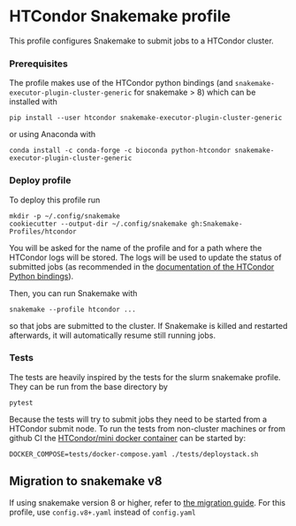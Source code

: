 # HTCondor Snakemake profile

This profile configures Snakemake to submit jobs to a HTCondor cluster.

### Prerequisites
The profile makes use of the HTCondor python bindings (and  `snakemake-executor-plugin-cluster-generic` for snakemake > 8) which can be installed with 

    pip install --user htcondor snakemake-executor-plugin-cluster-generic 
    
or using Anaconda with

    conda install -c conda-forge -c bioconda python-htcondor snakemake-executor-plugin-cluster-generic

### Deploy profile

To deploy this profile run

    mkdir -p ~/.config/snakemake
    cookiecutter --output-dir ~/.config/snakemake gh:Snakemake-Profiles/htcondor

You will be asked for the name of the profile and for a path where the HTCondor logs will be stored. 
The logs will be used to update the status of submitted jobs (as recommended in the [documentation of the HTCondor Python bindings](https://htcondor.readthedocs.io/en/latest/apis/python-bindings/tutorials/Scalable-Job-Tracking.html)).

Then, you can run Snakemake with

    snakemake --profile htcondor ...

so that jobs are submitted to the cluster. If Snakemake is killed and restarted afterwards, it will automatically resume still running jobs.


### Tests
The tests are heavily inspired by the tests for the slurm snakemake profile. They can be run from the base directory by 
```
pytest
```

Because the tests will try to submit jobs they need to be started from a HTCondor submit node. To run the tests from non-cluster machines or from github CI the [HTCondor/mini docker container](https://github.com/htcondor/htcondor/blob/master/build/docker/services/README.md) can be started by:
```
DOCKER_COMPOSE=tests/docker-compose.yaml ./tests/deploystack.sh
```

## Migration to snakemake v8
If using snakemake version 8 or higher, refer to [the migration guide](https://snakemake.readthedocs.io/en/stable/getting_started/migration.html). For this profile, use `config.v8+.yaml` instead of `config.yaml`
